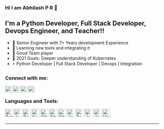 ### Hi I am Abhilash P R 👋

## I'm a Python Developer, Full Stack Developer, Devops Engineer, and Teacher!!

- 🔭 Senior Engineer with 7+ Years development Experience
- 🌱 Learning new tools and integrating it
- 👯 Good Team player
- 🥅 2021 Goals: Deeper understanding of Kubernetes 
- ⚡ Python Developer | Full Stack Developer | Devops | Integration

### Connect with me:
[<img align="left" alt="Abhilash | Gmail" width="22px" src="https://cdn.jsdelivr.net/npm/simple-icons@3.13.0/icons/gmail.svg" />][gmail]
[<img align="left" alt="Abhilash | LinkedIn" width="22px" src="https://cdn.jsdelivr.net/npm/simple-icons@3.13.0/icons/linkedin.svg" />][linkedin]
[<img align="left" alt="Abhilash | Gitlab" width="22px" src="https://cdn.jsdelivr.net/npm/simple-icons@3.13.0/icons/gitlab.svg" />][gitlab]
[<img align="left" alt="Abhilash | Website" width="22px" src="https://cdn.jsdelivr.net/npm/simple-icons@3.13.0/icons/gmail.svg" />][website]

<br />

### Languages and Tools:
<img align="left" alt="Python" width="26px" src="https://cdn.jsdelivr.net/npm/simple-icons@3.13.0/icons/python.svg" />
<img align="left" alt="Jenkins" width="26px" src="https://cdn.jsdelivr.net/npm/simple-icons@3.13.0/icons/jenkins.svg" />
<img align="left" alt="Docker" width="26px" src="https://cdn.jsdelivr.net/npm/simple-icons@3.13.0/icons/docker.svg" />
<img align="left" alt="Kubernetes" width="26px" src="https://cdn.jsdelivr.net/npm/simple-icons@3.13.0/icons/kubernetes.svg" />
<img align="left" alt="Git" width="26px" src="https://cdn.jsdelivr.net/npm/simple-icons@3.13.0/icons/git.svg" />
<img align="left" alt="GitHub" width="26px" src="https://cdn.jsdelivr.net/npm/simple-icons@3.13.0/icons/github.svg" />
<img align="left" alt="GitLab" width="26px" src="https://cdn.jsdelivr.net/npm/simple-icons@3.13.0/icons/gitlab.svg" />
<img align="left" alt="Jira" width="26px" src="https://cdn.jsdelivr.net/npm/simple-icons@3.13.0/icons/jira.svg" />
<img align="left" alt="Postgres" width="26px" src="https://cdn.jsdelivr.net/npm/simple-icons@3.13.0/icons/postgresql.svg" />
<img align="left" alt="JavaScript" width="26px" src="https://cdn.jsdelivr.net/npm/simple-icons@3.13.0/icons/javascript.svg" />
<img align="left" alt="Jira" width="26px" src="https://cdn.jsdelivr.net/npm/simple-icons@3.13.0/icons/jira.svg" />
<img align="left" alt="Visual Studio Code" width="26px" src="https://cdn.jsdelivr.net/npm/simple-icons@3.13.0/icons/visualstudiocode.svg" />

<br />
<br />

---


[website]: https://abhilashgcp.gitlab.io/resume/
[gmail]: mailto:prabhilash91@gmail.com
[linkedin]: https://in.linkedin.com/in/abhilash-p-r-19a986138
[gitlab]: https://gitlab.com/abhilashgcp
